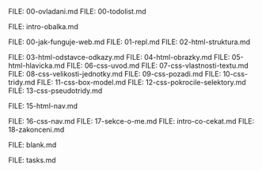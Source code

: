 FILE: 00-ovladani.md
FILE: 00-todolist.md

FILE: intro-obalka.md

FILE: 00-jak-funguje-web.md
FILE: 01-repl.md
FILE: 02-html-struktura.md

FILE: 03-html-odstavce-odkazy.md
FILE: 04-html-obrazky.md
FILE: 05-html-hlavicka.md
FILE: 06-css-uvod.md
FILE: 07-css-vlastnosti-textu.md
FILE: 08-css-velikosti-jednotky.md
FILE: 09-css-pozadi.md
FILE: 10-css-tridy.md
FILE: 11-css-box-model.md
FILE: 12-css-pokrocile-selektory.md
FILE: 13-css-pseudotridy.md
<!-- FILE: 14-css-shorthands.md -->
FILE: 15-html-nav.md


FILE: 16-css-nav.md
FILE: 17-sekce-o-me.md
FILE: intro-co-cekat.md
FILE: 18-zakonceni.md

FILE: blank.md

FILE: tasks.md
